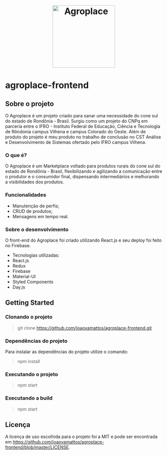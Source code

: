 <h1 align="center">
    <img alt="Agroplace" src="https://agroplace-project.web.app/static/media/green-agroplace.403f9dca.svg" width="200px" />
</h1>

# agroplace-frontend

## Sobre o projeto

O Agroplace é um projeto criado para sanar uma necessidade do cone sul do estado de Rondônia - Brasil. Surgiu como um projeto do CNPq em parceria entre o IFRO - Instituto Federal de Educação, Ciência e Tecnologia de Rôndonia campus Vilhena e campus Colorado do Oeste. Além de produto do projeto é meu produto no trabalho de conclusão no CST Análise e Desenvolvimento de Sistemas ofertado pelo IFRO campus Vilhena.

### O que é?

O Agroplace é um Marketplace voltado para produtos rurais do cone sul do estado de Rondônia - Brasil, flexibilizando e agilizando a comunicação entre o produtor e o consumidor final, dispensando intermediários e melhorando a visibilidades dos produtos.

### Funcionalidades

- Manutenção de perfis;
- CRUD de produtos;
- Mensagens em tempo real. 

### Sobre o desenvolvimento

O front-end do Agroplace foi criado utilizando React.js e seu deploy foi feito no Firebase.

- Tecnologias utilizadas:
 - React.js
 - Redux
 - Firebase
 - Material-UI
 - Styled Components
 - Day.js

## Getting Started

### Clonando o projeto

> git clone https://github.com/joaovamattos/agroplace-frontend.git

### Dependências do projeto

Para instalar as dependências do projeto utilize o comando:

> npm install

### Executando o projeto

> npm start

### Executando a build
> npm start

## Licença

A licença de uso escolhida para o projeto foi a MIT e pode ser encontrada em https://github.com/joaovamattos/agroplace-frontend/blob/master/LICENSE.

